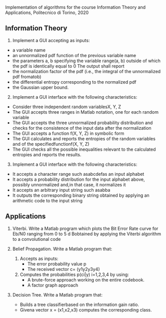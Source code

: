 Implementation of algorithms for the course Information Theory and Applications, Politecnico di Torino, 2020

## Information Theory
1. Implement a GUI accepting as inputs:
- a variable name
- an unnormalized pdf function of the previous variable name
- the parameters a, b specifying the variable range(a, b) outside of which the pdf is identically equal to 0
The output shall report
- the normalization factor of the pdf (i.e., the integral of the unnormalized pdf fromatob)
- the differential entropy corresponding to the normalized pdf
- the Gaussian upper bound.

2. Implement a GUI interface with the following characteristics:
- Consider three independent random variablesX, Y, Z
- The GUI accepts three ranges in Matlab notation, one for each random variable
- The GUI accepts the three unnormalized probability distribution and checks for the consistence of the input data after the normalization
- The GUI accepts a function f(X, Y, Z) in symbolic form 
- The GUI calculates and reports the entropies of the random variables and of the specifiedfunctionf(X, Y, Z)
- The GUI checks all the possible inequalities relevant to the calculated entropies and reports the results.

3. Implement a GUI interface with the following characteristics:
- It accepts a character range such asabcdefas an input alphabet
- It accepts a probability distribution for the input alphabet above, possibly unnormalized and,in that case, it normalizes it
- It accepts an arbitrary input string such asabba
- It outputs the corresponding binary string obtained by applying an arithmetic code to the input string

## Applications
1. Viterbi. Write a Matlab program which plots the Bit Error Rate curve for Eb/N0 ranging from 0 to 5 d Bobtained by applying the Viterbi algorithm to a convolutional code

2. Belief Propagation. Write a Matlab program that:
    1. Accepts as inputs:
        - The error probability value p
        - The received vector c= (y1y2y3y4) 
    2. Computes the probabilities p(ci|y) i=1,2,3,4 by using:
        - A brute-force approach working on the entire codebook.
        - A factor graph approach
  
3. Decision Tree. Write a Matlab program that:
    - Builds a tree classifierbased on the information gain ratio.
    - Givena vector x = (x1,x2,x3) computes the corresponding class.
  
